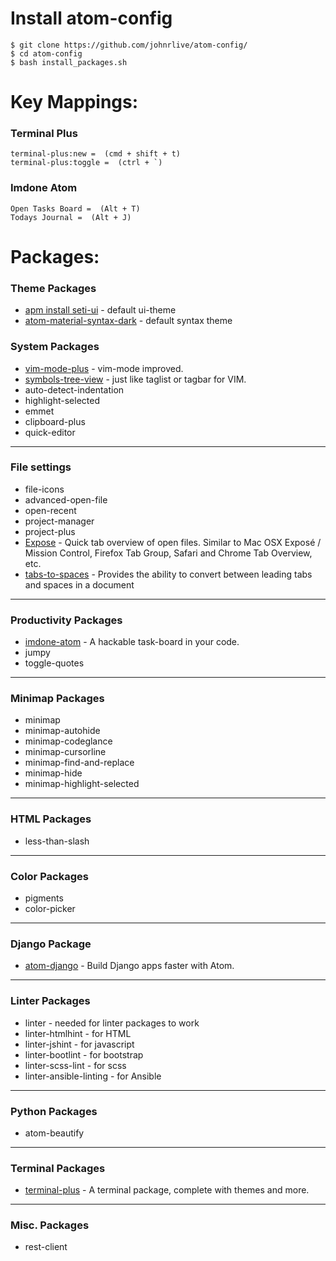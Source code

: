 # Install atom-config

```
$ git clone https://github.com/johnrlive/atom-config/
$ cd atom-config
$ bash install_packages.sh
```

# Key Mappings:

### Terminal Plus
```
terminal-plus:new =  (cmd + shift + t)
terminal-plus:toggle =  (ctrl + `)
```

### Imdone Atom
```
Open Tasks Board =  (Alt + T)
Todays Journal =  (Alt + J)
```

# Packages:

### Theme Packages
- [apm install seti-ui](https://atom.io/themes/seti-ui) - default ui-theme
- [atom-material-syntax-dark](https://atom.io/packages/atom-material-syntax-dark) - default syntax theme

### System Packages
- [vim-mode-plus](https://atom.io/packages/vim-mode-plus) - vim-mode improved.
- [symbols-tree-view](https://atom.io/packages/symbols-tree-view) - just like taglist or tagbar for VIM.
- auto-detect-indentation
- highlight-selected
- emmet
- clipboard-plus
- quick-editor

****

### File settings
- file-icons
- advanced-open-file
- open-recent
- project-manager
- project-plus
- [Expose](https://atom.io/packages/expose/) - Quick tab overview of open files. Similar to Mac OSX Exposé / Mission Control, Firefox Tab Group, Safari and Chrome Tab Overview, etc.
- [tabs-to-spaces](https://atom.io/packages/tabs-to-spaces) - Provides the ability to convert between leading tabs and spaces in a document

****

### Productivity Packages
- [imdone-atom](https://atom.io/packages/imdone-atom) - A hackable task-board in your code.
- jumpy
- toggle-quotes

****

### Minimap Packages
- minimap
- minimap-autohide
- minimap-codeglance
- minimap-cursorline
- minimap-find-and-replace
- minimap-hide
- minimap-highlight-selected

****

### HTML Packages
- less-than-slash

****

### Color Packages
- pigments
- color-picker

****

### Django Package
- [atom-django](https://atom.io/packages/atom-django) - Build Django apps faster with Atom.

****

### Linter Packages
- linter - needed for linter packages to work
- linter-htmlhint - for HTML
- linter-jshint - for javascript
- linter-bootlint - for bootstrap
- linter-scss-lint - for scss
- linter-ansible-linting - for Ansible

****

### Python Packages
- atom-beautify

****

### Terminal Packages
- [terminal-plus](https://atom.io/packages/terminal-plus) - A terminal package, complete with themes and more.

****

### Misc. Packages
- rest-client
